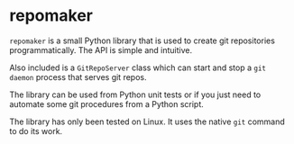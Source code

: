# repomaker

`repomaker` is a small Python library that is used to create git repositories
programmatically. The API is simple and intuitive.

Also included is a `GitRepoServer` class which can start and stop a
`git daemon` process that serves git repos.

The library can be used from Python unit tests or if you just need to automate
some git procedures from a Python script.

The library has only been tested on Linux. It uses the native `git` command
to do its work.
